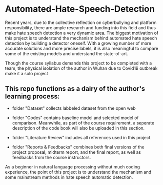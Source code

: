 # Automated-Hate-Speech-Detection

Recent years, due to the collective reflection on cyberbullying and platform responsibility, there are ample research and funding into this field and thus make hate speech detection a very dynamic area. The biggest motivation of this project is to understand the mechanism behind automated hate speech detection by building a detector oneself. With a growing number of more accurate solutions and more precise labels, it is also meaningful to compare some of the existing models and understand the state-of-art. 

Though the course syllabus demands this project to be completed with a team, the physical isolation of the author in Wuhan due to Covid19 outbreak make it a solo project

## This repo functions as a dairy of the author's learning process:
* folder "Dataset" collects labbeled dataset from the open web

* folder "Codes" contains baseline model and selected model of comparison. Meanwhile, as part of the course requirement, a seperate description of the code book will also be uploaded in this section. 

* folder "Literature Review" includes all references used in this project

* folder "Reports & Feedbacks" combines both final versions of the project proposal, midterm report, and the final report, as well as feedbacks from the course instructors. 


As a beginner in natural language processing without much coding experience, the point of this project is to understand the mechanism and some mainstream methods in hate speech automatic detection.

